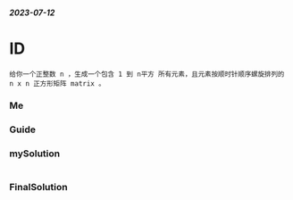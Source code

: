 ##### 2023-07-12
# ID
```
给你一个正整数 n ，生成一个包含 1 到 n平方 所有元素，且元素按顺时针顺序螺旋排列的 n x n 正方形矩阵 matrix 。
```

### Me



### Guide


### mySolution
```java

```
### FinalSolution
```java

```

